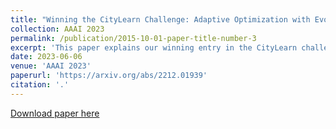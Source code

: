```yaml
---
title: "Winning the CityLearn Challenge: Adaptive Optimization with Evolutionary Search under Trajectory-based Guidance"
collection: AAAI 2023
permalink: /publication/2015-10-01-paper-title-number-3
excerpt: 'This paper explains our winning entry in the CityLearn challenge 2021'
date: 2023-06-06
venue: 'AAAI 2023'
paperurl: 'https://arxiv.org/abs/2212.01939'
citation: '.'
---
```


[Download paper here](https://arxiv.org/abs/2212.01939)


